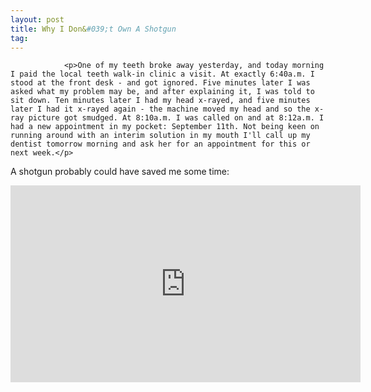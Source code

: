 ```yaml
---
layout: post
title: Why I Don&#039;t Own A Shotgun
tag: 
---
```



                <p>One of my teeth broke away yesterday, and today morning I paid the local teeth walk-in clinic a visit. At exactly 6:40a.m. I stood at the front desk - and got ignored. Five minutes later I was asked what my problem may be, and after explaining it, I was told to sit down. Ten minutes later I had my head x-rayed, and five minutes later I had it x-rayed again - the machine moved my head and so the x-ray picture got smudged. At 8:10a.m. I was called on and at 8:12a.m. I had a new appointment in my pocket: September 11th. Not being keen on running around with an interim solution in my mouth I'll call up my dentist tomorrow morning and ask her for an appointment for this or next week.</p>
<p>A shotgun probably could have saved me some time:</p>
<iframe width="560" height="315" src="https://www.youtube.com/embed/-eREiQhBDIk" frameborder="0" allowfullscreen></iframe>
            
